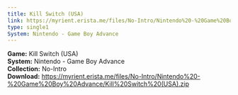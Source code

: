 ```yaml
---
title: Kill Switch (USA)
link: https://myrient.erista.me/files/No-Intro/Nintendo%20-%20Game%20Boy%20Advance/Kill%20Switch%20(USA).zip
type: single1
System: Nintendo - Game Boy Advance
---
```

<b>Game:</b> Kill Switch (USA)<br>
<b>System:</b> Nintendo - Game Boy Advance<br>
<b>Collection:</b> No-Intro<br>
<b>Download:</b> https://myrient.erista.me/files/No-Intro/Nintendo%20-%20Game%20Boy%20Advance/Kill%20Switch%20(USA).zip